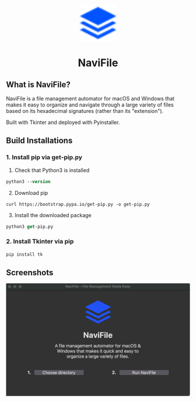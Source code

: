 <p align="center">
  <img alt="NaviFile" src="logo.svg" width="100px" />
  <h1 align="center">NaviFile</h1>
</p>

## What is NaviFile?
NaviFile is a file management automator for macOS and Windows that makes it easy to organize and navigate 
through a large variety of files based on its hexadecimal signatures (rather than its "extension").

Built with Tkinter and deployed with Pyinstaller.

## Build Installations

### 1. Install pip via get-pip.py

1. Check that Python3 is installed

```ps
python3 --version
```

2. Download pip

```
curl https://bootstrap.pypa.io/get-pip.py -o get-pip.py
```

3. Install the downloaded package

```ps
python3 get-pip.py
```

### 2. Install Tkinter via pip

```ps
pip install tk
```

## Screenshots

<img alt="NaviFile demo" src="demo.png"/>

